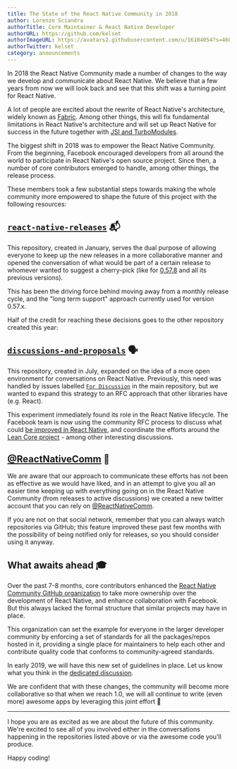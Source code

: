```yaml
---
title: The State of the React Native Community in 2018
author: Lorenzo Sciandra
authorTitle: Core Maintainer & React Native Developer
authorURL: https://github.com/kelset
authorImageURL: https://avatars2.githubusercontent.com/u/16104054?s=460&v=4
authorTwitter: kelset
category: announcements
---
```


In 2018 the React Native Community made a number of changes to the way we develop and communicate about React Native. We believe that a few years from now we will look back and see that this shift was a turning point for React Native.

A lot of people are excited about the rewrite of React Native's architecture, widely known as [Fabric](https://github.com/react-native-community/discussions-and-proposals/issues/4). Among other things, this will fix fundamental limitations in React Native's architecture and will set up React Native for success in the future together with [JSI and TurboModules](https://github.com/react-native-community/discussions-and-proposals/issues/40).

The biggest shift in 2018 was to empower the React Native Community. From the beginning, Facebook encouraged developers from all around the world to participate in React Native's open source project. Since then, a number of core contributors emerged to handle, among other things, the release process.

These members took a few substantial steps towards making the whole community more empowered to shape the future of this project with the following resources:

## [`react-native-releases`](https://github.com/react-native-community/react-native-releases) 📬

This repository, created in January, serves the dual purpose of allowing everyone to keep up the new releases in a more collaborative manner and opened the conversation of what would be part of a certain release to whomever wanted to suggest a cherry-pick (like for [0.57.8](https://github.com/react-native-community/react-native-releases/issues/71) and all its previous versions).

This has been the driving force behind moving away from a monthly release cycle, and the "long term support" approach currently used for version 0.57.x.

Half of the credit for reaching these decisions goes to the other repository created this year:

## [`discussions-and-proposals`](https://github.com/react-native-community/discussions-and-proposals) 🗣

This repository, created in July, expanded on the idea of a more open environment for conversations on React Native. Previously, this need was handled by issues labelled [`For Discussion`](https://github.com/facebook/react-native/labels/For%20Discussion) in the main repository, but we wanted to expand this strategy to an RFC approach that other libraries have (e.g. React).

This experiment immediately found its role in the React Native lifecycle. The Facebook team is now using the community RFC process to discuss what could [be improved in React Native](https://github.com/react-native-community/discussions-and-proposals/issues/64), and coordinate the efforts around the [Lean Core project](https://github.com/react-native-community/discussions-and-proposals/issues/6) - among other interesting discussions.

## [@ReactNativeComm](https://twitter.com/ReactNativeComm) 🐣

We are aware that our approach to communicate these efforts has not been as effective as we would have liked, and in an attempt to give you all an easier time keeping up with everything going on in the React Native Community (from releases to active discussions) we created a new twitter account that you can rely on [@ReactNativeComm](https://twitter.com/ReactNativeComm).

If you are not on that social network, remember that you can always watch repositories via GitHub; this feature improved these past few months with the possibility of being notified only for releases, so you should consider using it anyway.

## What awaits ahead 🎓

Over the past 7-8 months, core contributors enhanced the [React Native Community GitHub organization](https://github.com/react-native-community) to take more ownership over the development of React Native, and enhance collaboration with Facebook. But this always lacked the formal structure that similar projects may have in place.

This organization can set the example for everyone in the larger developer community by enforcing a set of standards for all the packages/repos hosted in it, providing a single place for maintainers to help each other and contribute quality code that conforms to community-agreed standards.

In early 2019, we will have this new set of guidelines in place. Let us know what you think in the [dedicated discussion](https://github.com/react-native-community/discussions-and-proposals/issues/63).

We are confident that with these changes, the community will become more collaborative so that when we reach 1.0, we will all continue to write (even more) awesome apps by leveraging this joint effort 🤗

----

I hope you are as excited as we are about the future of this community. We're excited to see all of you involved either in the conversations happening in the repositories listed above or via the awesome code you’ll produce.

Happy coding!

